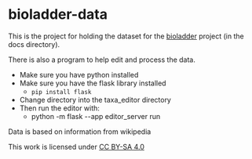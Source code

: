 # bioladder-data

This is the project for holding the dataset for the [bioladder](https://github.com/kylethayer/bioladder) project (in the docs directory).

There is also a program to help edit and process the data. 
* Make sure you have python installed
* Make sure you have the flask library installed
  * `pip install flask`
* Change directory into the taxa_editor directory
* Then run the editor with:
  * python -m flask --app editor_server run


Data is based on information from wikipedia

This work is licensed under [CC BY-SA 4.0](https://creativecommons.org/licenses/by-sa/4.0/?ref=chooser-v1)